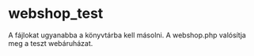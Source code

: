 # webshop_test

A fájlokat ugyanabba a könyvtárba kell másolni. A webshop.php valósítja meg a teszt webáruházat.
